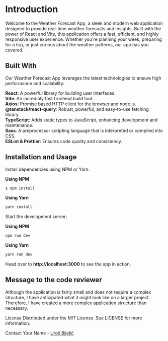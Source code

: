 # Introduction

Welcome to the Weather Forecast App, a sleek and modern web application designed to provide real-time weather forecasts and insights. Built with the power of React and Vite, this application offers a fast, efficient, and highly responsive user experience. Whether you're planning your week, preparing for a trip, or just curious about the weather patterns, our app has you covered.

## Built With

Our Weather Forecast App leverages the latest technologies to ensure high performance and scalability:

**React**: A powerful library for building user interfaces.  
**Vite**: An incredibly fast frontend build tool.  
**Axios**: Promise based HTTP client for the browser and node.js.  
**@tanstack/react-query**: Robust, powerful, and easy-to-use fetching library.  
**TypeScript**: Adds static types to JavaScript, enhancing development and maintenance.  
**Sass**: A preprocessor scripting language that is interpreted or compiled into CSS.  
**ESLint & Prettier**: Ensures code quality and consistency.

## Installation and Usage

Install dependencies using NPM or Yarn:

**Using NPM**

```js
$ npm install
```

**Using Yarn**

```js
yarn install
```

Start the development server:

**Using NPM**

```js
npm run dev
```

**Using Yarn**

```js
yarn run dev
```

Head over to **http://localhost:3000** to see the app in action.

## Message to the code reviewer

Although the application is fairly small and does not require a complex structure, I have anticipated what it might look like on a larger project. Therefore, I have created a more complex application structure than necessary.

License
Distributed under the MIT License. See LICENSE for more information.

Contact
Your Name - [Uroš Bijelić](https://www.linkedin.com/in/uros-bijelic-151a36245/)
